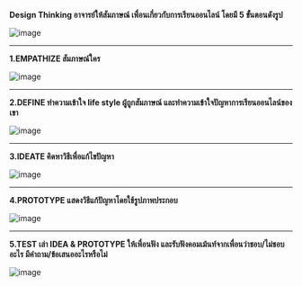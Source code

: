 **Design Thinking อาจารย์ให้สัมภาษณ์ เพื่อนเกี่ยวกับการเรียนออนไลน์ โดยมี 5 ขั้นตอนดังรูป**

![image](https://user-images.githubusercontent.com/73054276/147628319-6539d440-b88c-41a3-9ee0-133fa46177e7.png)

-------------------------------------

**1.EMPATHIZE สัมภาษณ์ใคร**

![image](https://user-images.githubusercontent.com/73054276/147628471-0f2f584e-022a-42f6-965a-672d4df56dad.png)

-------------------------------------

**2.DEFINE ทำความเข้าใจ life style ผู้ถูกสัมภาษณ์ และทำความเข้าใจปัญหาการเรียนออนไลน์ของเขา**

![image](https://user-images.githubusercontent.com/73054276/147628542-e4bc9bdd-c605-4949-bece-5f6b486e5e2b.png)

-------------------------------------

**3.IDEATE คิดหาวิธีเพื่อแก้ไขปัญหา**

![image](https://user-images.githubusercontent.com/73054276/147628726-109ec48a-aecc-45bd-bd37-0ad014de8cb9.png)

-------------------------------------

**4.PROTOTYPE แสดงวิธีแก้ปัญหาโดยใช้รูปภาพประกอบ**

![image](https://user-images.githubusercontent.com/73054276/147628745-76617a01-e92d-4b42-a8ee-56d7d8fd94fe.png)

-------------------------------------

**5.TEST เล่า IDEA & PROTOTYPE ให้เพื่อนฟัง และรับฟังคอมเม้นท์จากเพื่อนว่าชอบ/ไม่ชอบอะไร มีคำถาม/ข้อเสนออะไรหรือไม่**

![image](https://user-images.githubusercontent.com/73054276/147628767-8ca88832-2506-4436-ac3b-327ffb44d742.png)

